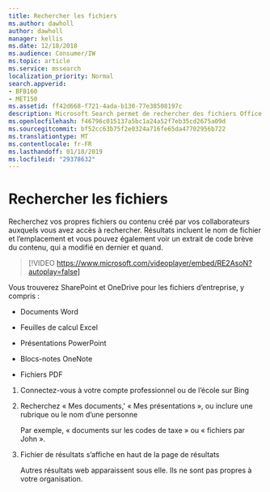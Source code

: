 ```yaml
---
title: Rechercher les fichiers
ms.author: dawholl
author: dawholl
manager: kellis
ms.date: 12/18/2018
ms.audience: Consumer/IW
ms.topic: article
ms.service: mssearch
localization_priority: Normal
search.appverid:
- BFB160
- MET150
ms.assetid: ff42d668-f721-4ada-b130-77e38508197c
description: Microsoft Search permet de rechercher des fichiers Office et PDF et les informations que vous verrez
ms.openlocfilehash: f46796c015137a5bc1a24a52f7eb35cd2675a09d
ms.sourcegitcommit: bf52cc63b75f2e0324a716fe65da47702956b722
ms.translationtype: MT
ms.contentlocale: fr-FR
ms.lasthandoff: 01/18/2019
ms.locfileid: "29378632"
---
```

# <a name="find-files"></a>Rechercher les fichiers

Recherchez vos propres fichiers ou contenu créé par vos collaborateurs auxquels vous avez accès à rechercher. Résultats incluent le nom de fichier et l’emplacement et vous pouvez également voir un extrait de code brève du contenu, qui a modifié en dernier et quand.
  
> [!VIDEO https://www.microsoft.com/videoplayer/embed/RE2AsoN?autoplay=false]
  
Vous trouverez SharePoint et OneDrive pour les fichiers d’entreprise, y compris :
  
- Documents Word
    
- Feuilles de calcul Excel
    
- Présentations PowerPoint
    
- Blocs-notes OneNote
    
- Fichiers PDF
    
1. Connectez-vous à votre compte professionnel ou de l’école sur Bing
    
2. Recherchez « Mes documents,' « Mes présentations », ou inclure une rubrique ou le nom d’une personne
    
    Par exemple, « documents sur les codes de taxe » ou « fichiers par John ».
    
3. Fichier de résultats s’affiche en haut de la page de résultats
    
    Autres résultats web apparaissent sous elle. Ils ne sont pas propres à votre organisation.


